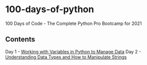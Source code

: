 # 100-days-of-python
100 Days of Code - The Complete Python Pro Bootcamp for 2021

## Contents

Day 1 - [Working with Variables in Python to Manage Data][d1]
Day 2 - [Understanding Data Types and How to Manipulate Strings][d2]

[d1]: <https://github.com/devfrompoa/100-days-of-python/tree/main/band-name-generator>
[d2]: <https://github.com/devfrompoa/100-days-of-python/tree/main/tip-calculator>
